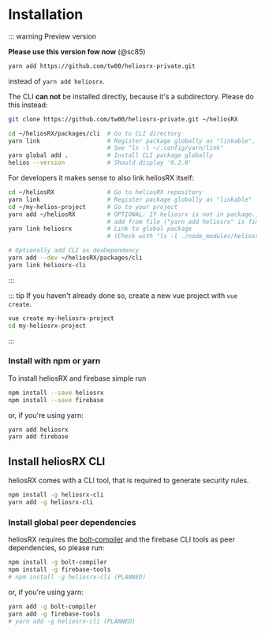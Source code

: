 # Installation

::: warning Preview version

**Please use this version fow now** (@sc85)
```bash
yarn add https://github.com/tw00/heliosrx-private.git
```
instead of `yarn add heliosrx`.

The CLI **can not** be installed directly, because it's a subdirectory. Please do this instead:
```bash
git clone https://github.com/tw00/heliosrx-private.git ~/heliosRX

cd ~/heliosRX/packages/cli  # Go to CLI directory
yarn link                   # Register package globally as "linkable",
                            # See "ls -l ~/.config/yarn/link"
yarn global add .           # Install CLI package globally
helios --version            # Should display '0.2.0'
```

For developers it makes sense to also link heliosRX itself:

```bash
cd ~/heliosRX               # Go to heliosRX repository
yarn link                   # Register package globally as "linkable"
cd ~/my-helios-project      # Go to your project
yarn add ~/heliosRX         # OPTIONAL: If heliosrx is not in package.json yet,
                            # add from file ("yarn add heliosrx" is fine too)
yarn link heliosrx          # Link to global package
                            # (Check with "ls -l ./node_modules/heliosrx")

# Optionally add CLI as devDependency
yarn add --dev ~/heliosRX/packages/cli
yarn link heliosrx-cli
```
:::

::: tip
If you haven't already done so, create a new vue project with `vue create`.
```bash
vue create my-heliosrx-project
cd my-heliosrx-project
```
:::

### Install with npm or yarn

To install heliosRX and firebase simple run

```bash
npm install --save heliosrx
npm install --save firebase
```

or, if you're using yarn:

```bash
yarn add heliosrx
yarn add firebase
```

## Install heliosRX CLI

heliosRX comes with a CLI tool, that is required to generate security rules.

```bash
npm install -g heliosrx-cli
yarn add -g heliosrx-cli
```

### Install global peer dependencies

heliosRX requires the [bolt-compiler](https://github.com/FirebaseExtended/bolt) and the firebase CLI tools as peer dependencies, so please run:

```bash
npm install -g bolt-compiler
npm install -g firebase-tools
# npm install -g heliosrx-cli (PLANNED)
```

or, if you're using yarn:

```bash
yarn add -g bolt-compiler
yarn add -g firebase-tools
# yarn add -g heliosrx-cli (PLANNED)
```

<!--
Then in you javascript file you will need to use

#### 1. Load with npm
```javascript
import heliosRX from 'heliosrx';
```

#### 2. NodeJS

```javascript
const heliosRX = require('heliosrx');
```

#### 3. CDN

TODO

```html
<script rel="https://raw.githubusercontent.com/heliosRX/heliosRX/master/dist/heliosrx.umd.js" />
```
-->


<!--
TODO
how to install helios cli globally
-->
